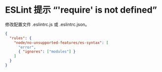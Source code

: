 # ESLint 提示 “'require' is not defined”

修改配置文件 .eslintrc.js 或 .eslintrc.json。

```json
{
  "rules": {
    "node/no-unsupported-features/es-syntax": [
      "error",
      { "ignores": ["modules"] }
    ]
  }
}
```
